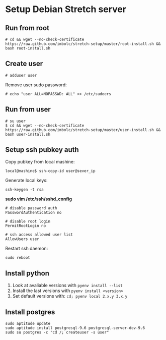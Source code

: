 Setup Debian Stretch server
==========================

Run from root
-------------
    # cd && wget --no-check-certificate https://raw.github.com/imbolc/stretch-setup/master/root-install.sh && bash root-install.sh

Create user
-----------
    # adduser user

Remove user sudo password:

    # echo "user ALL=NOPASSWD: ALL" >> /etc/sudoers


Run from user
-------------
    # su user
    $ cd && wget --no-check-certificate https://raw.github.com/imbolc/stretch-setup/master/user-install.sh && bash user-install.sh


Setup ssh pubkey auth
---------------------
Copy pubkey from local mashine:

    local@mashine$ ssh-copy-id user@sever_ip

Generate local keys:

    ssh-keygen -t rsa


**sudo vim /etc/ssh/sshd_config**

    # disable password auth
    PasswordAuthentication no

    # disable root login
    PermitRootLogin no

    # ssh access allowed user list
    AllowUsers user

Restart ssh daemon: 

    sudo reboot


Install python
--------------
1. Look at avaliable versions with `pyenv install --list`
2. Install the last versions with `pyenv install <version>`
3. Set default versions with: `cd; pyenv local 2.x.y 3.x.y`


Install postgres
----------------
    sudo aptitude update
    sudo aptitude install postgresql-9.6 postgresql-server-dev-9.6
    sudo su postgres -c "cd /; createuser -s user"
